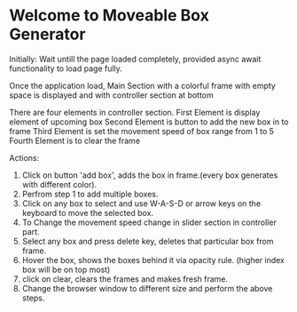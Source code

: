 # Welcome to Moveable Box Generator

Initially: Wait untill the page loaded completely, provided async await functionality to load page fully.

Once the application load,
Main Section with a colorful frame with empty space is displayed and with controller section at bottom

There are four elements in controller section.
First Element is display element of upcoming box 
Second Element is button to add the new box in to frame
Third Element is set the movement speed of box range from 1 to 5
Fourth Element is to clear the frame

Actions: 
1. Click on button 'add box', adds the box in frame.(every box generates with different color).
2. Perfrom step 1 to add multiple boxes. 
3. Click on any box to select and use W-A-S-D or arrow keys on the keyboard to move the selected box.
4. To Change the movement speed change in slider section in controller part.
5. Select any box and press delete key, deletes that particular box from frame.
6. Hover the box, shows the boxes behind it via opacity rule. (higher index box will be on top most)
7. click on clear, clears the frames and makes fresh frame.
8. Change the browser window to different size and perform the above steps.



